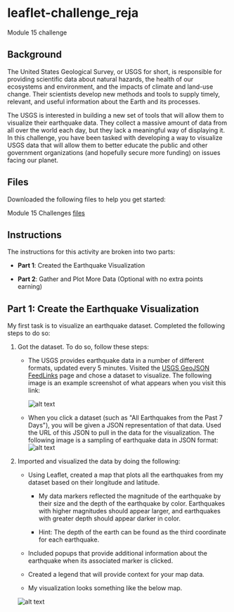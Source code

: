 # leaflet-challenge_reja
Module 15 challenge


## Background ## 

The United States Geological Survey, or USGS for short, is responsible for providing scientific data about natural hazards, the health of our ecosystems and environment, and the impacts of climate and land-use change. Their scientists develop new methods and tools to supply timely, relevant, and useful information about the Earth and its processes.

The USGS is interested in building a new set of tools that will allow them to visualize their earthquake data. They collect a massive amount of data from all over the world each day, but they lack a meaningful way of displaying it. In this challenge, you have been tasked with developing a way to visualize USGS data that will allow them to better educate the public and other government organizations (and hopefully secure more funding) on issues facing our planet.


## Files ##

Downloaded the following files to help you get started:

Module 15 Challenges [files](https://bootcampspot.instructure.com/courses/3819/assignments/56647?module_item_id=1000344)

## Instructions ##

The instructions for this activity are broken into two parts:

- **Part 1**: Created the Earthquake Visualization

- **Part 2**: Gather and Plot More Data (Optional with no extra points earning)

## Part 1: Create the Earthquake Visualization ##

My first task is to visualize an earthquake dataset. Completed the following steps to do so:

1. Got the dataset. To do so, follow these steps:

   - The USGS provides earthquake data in a number of different formats, updated every 5 minutes. Visited the [USGS GeoJSON FeedLinks](https://earthquake.usgs.gov/earthquakes/feed/v1.0/geojson.php) page and chose a dataset to 
     visualize. The following image is an example screenshot of what appears when you visit this link:

     ![alt text](https://github.com/mdyousufreja/leaflet-challenge_reja/assets/135454460/59ce9127-0b54-4bd5-84a9-fca2f75436c5)

   -  When you click a dataset (such as "All Earthquakes from the Past 7 Days"), you will be given a JSON representation of that data. Used the URL of this JSON to pull in the data for the visualization. The following image is a            sampling of earthquake data in JSON format:
     ![alt text](https://github.com/mdyousufreja/leaflet-challenge_reja/assets/135454460/65be5a81-6bc7-4215-a3b8-90a20b78d234)


2. Imported and visualized the data by doing the following:

   - Using Leaflet, created a map that plots all the earthquakes from my dataset based on their longitude and latitude.

       - My data markers reflected the magnitude of the earthquake by their size and the depth of the earthquake by color. Earthquakes with higher magnitudes should appear larger, and earthquakes with greater depth should appear 
         darker in color.

       - Hint: The depth of the earth can be found as the third coordinate for each earthquake.

   - Included popups that provide additional information about the earthquake when its associated marker is clicked.

   - Created a legend that will provide context for your map data.

   - My visualization looks something like the below map.
  
    ![alt text](https://github.com/mdyousufreja/leaflet-challenge_reja/assets/135454460/8067b69f-9460-4710-86a7-6cef6b2d35c9)

